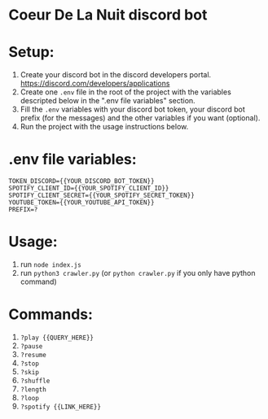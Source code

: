 # Coeur De La Nuit discord bot

# Setup:
1. Create your discord bot in the discord developers portal. https://discord.com/developers/applications
2. Create one `.env` file in the root of the project with the variables descripted below in the ".env file variables" section.
3. Fill the `.env` variables with your discord bot token, your discord bot prefix (for the messages) and the other variables if you want (optional).
4. Run the project with the usage instructions below.

# .env file variables:
```
TOKEN_DISCORD={{YOUR_DISCORD_BOT_TOKEN}}
SPOTIFY_CLIENT_ID={{YOUR_SPOTIFY_CLIENT_ID}}
SPOTIFY_CLIENT_SECRET={{YOUR_SPOTIFY_SECRET_TOKEN}}
YOUTUBE_TOKEN={{YOUR_YOUTUBE_API_TOKEN}}
PREFIX=?
```

# Usage:
1. run `node index.js`
2. run `python3 crawler.py` (or `python crawler.py` if you only have python command)

# Commands:
1. `?play {{QUERY_HERE}}`
2. `?pause`
3. `?resume`
4. `?stop`
5. `?skip`
6. `?shuffle`
7. `?length`
8. `?loop`
9. `?spotify {{LINK_HERE}}`
